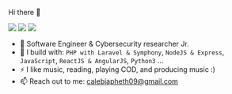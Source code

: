 Hi there 👋

[<img src="https://img.shields.io/badge/github-%2312100E.svg?&style=for-the-badge&logo=github&logoColor=white&color=black" />](https://github.com/calebjaph)
[<img src="https://img.shields.io/badge/instagram-%2312100E.svg?&style=for-the-badge&logo=instagram&color=405DE6" />](https://instagram.com/calebjaph) 
[<img src="https://img.shields.io/badge/linkedin-%230077B5.svg?&style=for-the-badge&logo=linkedin&logoColor=white" />](https://www.linkedin.com/in/calebjaph/)

- 🏢 Software Engineer & Cybersecurity researcher Jr.
- 🧰 I build with: `PHP with Laravel & Symphony`, `NodeJS & Express`, `JavaScript`, `ReactJS & AngularJS`, `Python3` ...
- ⚡ I like music, reading, playing COD, and producing music :)
- 📫 Reach out to me: calebjapheth09@gmail.com
